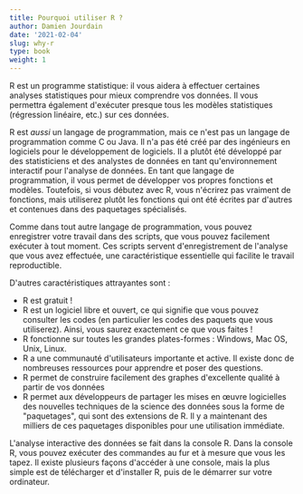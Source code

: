 ```yaml
---
title: Pourquoi utiliser R ?
author: Damien Jourdain
date: '2021-02-04'
slug: why-r
type: book
weight: 1
---
```


R est un programme statistique: il vous aidera à effectuer certaines analyses statistiques pour mieux comprendre vos données. Il vous permettra également d'exécuter presque tous les modèles statistiques (régression linéaire, etc.) sur ces données.

R est *aussi* un langage de programmation, mais ce n'est pas un langage de programmation comme C ou Java. Il n'a pas été créé par des ingénieurs en logiciels pour le développement de logiciels. Il a plutôt été développé par des statisticiens et des analystes de données en tant qu'environnement interactif pour l'analyse de données. En tant que langage de programmation, il vous permet de développer vos propres fonctions et modèles. Toutefois, si vous débutez avec R, vous n'écrirez pas vraiment de fonctions, mais utiliserez plutôt les fonctions qui ont été écrites par d'autres et contenues dans des paquetages spécialisés.

Comme dans tout autre langage de programmation, vous pouvez enregistrer votre travail dans des scripts, que vous pouvez facilement exécuter à tout moment. Ces scripts servent d'enregistrement de l'analyse que vous avez effectuée, une caractéristique essentielle qui facilite le travail reproductible.

D'autres caractéristiques attrayantes sont :

+ R est gratuit !
+ R est un logiciel libre et ouvert, ce qui signifie que vous pouvez consulter les codes (en particulier les codes des paquets que vous utiliserez). Ainsi, vous saurez exactement ce que vous faites !
+ R fonctionne sur toutes les grandes plates-formes : Windows, Mac OS, Unix, Linux.
+ R a une communauté d'utilisateurs importante et active. Il existe donc de nombreuses ressources pour apprendre et poser des questions.
+ R permet de construire facilement des graphes d'excellente qualité à partir de vos données
+ R permet aux développeurs de partager les mises en œuvre logicielles des nouvelles techniques de la science des données sous la forme de "paquetages", qui sont des extensions de R. Il y a maintenant des milliers de ces paquetages disponibles pour une utilisation immédiate.

L'analyse interactive des données se fait dans la console R. Dans la console R, vous pouvez exécuter des commandes au fur et à mesure que vous les tapez. Il existe plusieurs façons d'accéder à une console, mais la plus simple est de télécharger et d'installer R, puis de le démarrer sur votre ordinateur.

